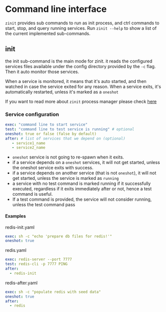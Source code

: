 # Command line interface
`zinit` provides sub commands to run as init process, and ctrl commands to start, stop, and query running services.
Run `zinit --help` to show a list of the current implemented sub-commands.

## init
the init sub-command is the main mode for zinit. it reads the configured services files available under the config directory provided by the `-c` flag. Then it auto monitor those services.

When a service is monitored, it means that it's auto started, and then watched in case the service exited for any reason. When a service exits, it's automatically restarted, unless it's marked as a `oneshot`

If you want to read more about `zinit` process manager please check [here](implementation.md)

### Service configuration
```yaml
exec: "command line to start service"
test: "command line to test service is running" # optional
oneshot: true or false (false by default)
after: # list of services that we depend on (optional)
   - service1_name
   - service2_name

``` 

- `oneshot` service is not going to re-spawn when it exits.
- if a service depends on a `oneshot` services, it will not get started, unless the oneshot service exits with success.
- if a service depends on another service (that is not `oneshot`), it will not get started, unless the service is marked as `running`
- a service with no test command is marked running if it successfully executed, regardless if it exits immediately after or not, hence a test command is useful.
- If a test command is provided, the service will not consider running, unless the test command pass

#### Examples
redis-init.yaml
```yaml
exec: sh -c "echo 'prepare db files for redis!'"
oneshot: true
```

redis.yaml
```yaml
exec: redis-server --port 7777
test: redis-cli -p 7777 PING
after:
  - redis-init
```

redis-after.yaml
```yaml
exec: sh -c "populate redis with seed data"
oneshot: true
after:
  - redis
```
